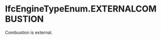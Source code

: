 IfcEngineTypeEnum.EXTERNALCOMBUSTION
====================================
Combustion is external.


